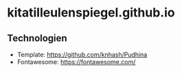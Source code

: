 # kitatilleulenspiegel.github.io


## Technologien

- Template: https://github.com/knhash/Pudhina
- Fontawesome: https://fontawesome.com/
